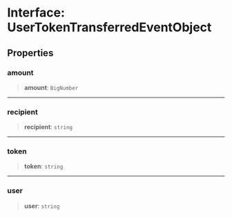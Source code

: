 # Interface: UserTokenTransferredEventObject

## Properties

### amount

> **amount**: `BigNumber`

***

### recipient

> **recipient**: `string`

***

### token

> **token**: `string`

***

### user

> **user**: `string`
